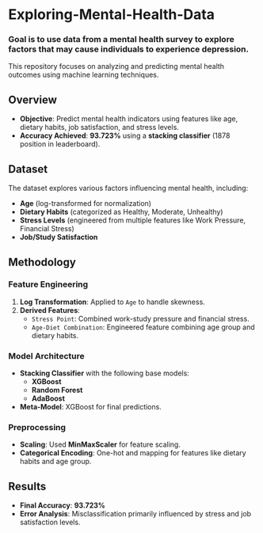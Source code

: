 # Exploring-Mental-Health-Data

### Goal is to use data from a mental health survey to explore factors that may cause individuals to experience depression.

This repository focuses on analyzing and predicting mental health outcomes using machine learning techniques.  

## Overview  
- **Objective**: Predict mental health indicators using features like age, dietary habits, job satisfaction, and stress levels.  
- **Accuracy Achieved**: **93.723%** using a **stacking classifier** (1878 position in leaderboard).  

## Dataset  
The dataset explores various factors influencing mental health, including:  
- **Age** (log-transformed for normalization)  
- **Dietary Habits** (categorized as Healthy, Moderate, Unhealthy)  
- **Stress Levels** (engineered from multiple features like Work Pressure, Financial Stress)  
- **Job/Study Satisfaction**  

## Methodology  
### Feature Engineering  
1. **Log Transformation**: Applied to `Age` to handle skewness.  
2. **Derived Features**:  
   - `Stress Point`: Combined work-study pressure and financial stress.  
   - `Age-Diet Combination`: Engineered feature combining age group and dietary habits.  

### Model Architecture  
- **Stacking Classifier** with the following base models:  
  - **XGBoost**  
  - **Random Forest**  
  - **AdaBoost**  
- **Meta-Model**: XGBoost for final predictions.  

### Preprocessing  
- **Scaling**: Used **MinMaxScaler** for feature scaling.  
- **Categorical Encoding**: One-hot and mapping for features like dietary habits and age group.  

## Results  
- **Final Accuracy**: **93.723%**  
- **Error Analysis**: Misclassification primarily influenced by stress and job satisfaction levels.  

